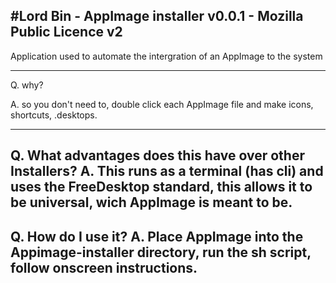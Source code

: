 #Lord Bin - AppImage installer v0.0.1 - Mozilla Public Licence v2
---------------------------------------------------------------------------------------------------------
Application used to automate the intergration of an AppImage to the system

---------------------------------------------------------------------------------------------------------
Q. why? 

A. so you don't need to, double click each AppImage file and make icons, shortcuts, .desktops.

---------------------------------------------------------------------------------------------------------
Q. What advantages does this have over other Installers?
A. This runs as a terminal (has cli) and uses the
FreeDesktop standard, this allows it to be universal,
wich AppImage is meant to be.
---------------------------------------------------------------------------------------------------------
Q. How do I use it?
A. Place AppImage into the Appimage-installer directory, run the sh script, follow onscreen instructions.
---------------------------------------------------------------------------------------------------------

